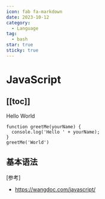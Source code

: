 ```yaml
---
icon: fab fa-markdown
date: 2023-10-12
category:
  - Language
tag:
  - bash
star: true
sticky: true
---
```


# JavaScript

[[toc]]
---
Hello World
```
function greetMe(yourName) {
  console.log('Hello ' + yourName);
}
greetMe('World')
```
## 基本语法


[参考]
- https://wangdoc.com/javascript/
